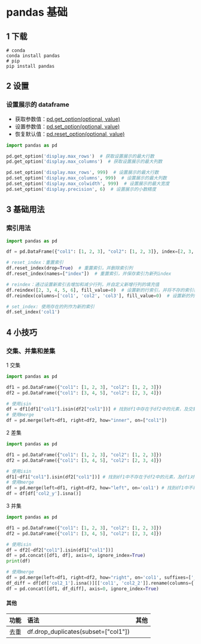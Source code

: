 # pandas 基础

## 1 下载

```shell
# conda
conda install pandas
# pip
pip install pandas
```

## 2 设置

### 设置展示的 dataframe

- 获取参数值：[pd.get_option(optional, value)](https://pandas.pydata.org/pandas-docs/stable/reference/api/pandas.get_option.html)
- 设置参数值：[pd.set_option(optional, value)](https://pandas.pydata.org/pandas-docs/stable/reference/api/pandas.set_option.html)
- 恢复默认值：[pd.reset_option(optional, value)](https://pandas.pydata.org/pandas-docs/stable/reference/api/pandas.reset_option.html)

```python
import pandas as pd

pd.get_option('display.max_rows')  # 获取设置展示的最大行数
pd.get_option('display.max_columns')  # 获取设置展示的最大列数

pd.set_option('display.max_rows', 999)  # 设置展示的最大行数
pd.set_option('display.max_columns', 999)  # 设置展示的最大列数
pd.set_option('display.max_colwidth', 999)  # 设置展示的最大宽度
pd.set_option('display.precision', 6)  # 设置展示的小数精度
```

## 3 基础用法

### 索引用法

```Python
import pandas as pd

df = pd.DataFrame({"col1": [1, 2, 3], "col2": [1, 2, 3]}, index=[2, 3, 4])

# reset_index：重置索引
df.reset_index(drop=True)  # 重置索引，并删除索引列
df.reset_index(names=["index"])  # 重置索引，并保存索引为新列index

# reindex：通过设置新索引去增加和减少行列，并自定义新增行列的填充值
df.reindex([2, 3, 4, 5, 6], fill_value=0)  # 设置新的行索引，并将不存的索引行用0填充
df.reindex(columns=['col1', 'col2', 'col3'], fill_value=0)  # 设置新的列索引，并将不存的列用0填充

# set_index: 使用存在的列作为新的索引
df.set_index('col1')
```

## 4 小技巧

### 交集、并集和差集

1 交集

```python
import pandas as pd

df1 = pd.DataFrame({"col1": [1, 2, 3], "col2": [1, 2, 3]})
df2 = pd.DataFrame({"col1": [3, 4, 5], "col2": [2, 3, 4]})

# 使用isin
df = df1[df1["col1"].isin(df2["col1"])] # 找到df1中存在于df2中的元素，及交集
# 使用merge
df = pd.merge(left=df1, right=df2, how="inner", on=["col1"])
```

2 差集

```python
import pandas as pd

df1 = pd.DataFrame({"col1": [1, 2, 3], "col2": [1, 2, 3]})
df2 = pd.DataFrame({"col1": [3, 4, 5], "col2": [2, 3, 4]})

# 使用isin
df1[~df1["col1"].isin(df2["col1"])] # 找到df1中不存在于df2中的元素，及df1对df2的差集
# 使用merge
df = pd.merge(left=df1, right=df2, how="left", on='col1') # 找到df1中不存在于df2中的元素，及df1对df2的差集
df = df[df['col2_y'].isna()]
```

3 并集

```python
import pandas as pd

df1 = pd.DataFrame({"col1": [1, 2, 3], "col2": [1, 2, 3]})
df2 = pd.DataFrame({"col1": [3, 4, 5], "col2": [2, 3, 4]})

# 使用isin
df = df2[~df2["col1"].isin(df1["col1"])]
df = pd.concat([df1, df], axis=0, ignore_index=True)
print(df)

# 使用merge
df = pd.merge(left=df1, right=df2, how="right", on='col1', suffixes=['_1', '_2'])
df_diff = df[df['col2_1'].isna()][['col1', 'col2_2']].rename(columns={'col1': 'col1', 'col2_2': 'col2'})
df = pd.concat([df1, df_diff], axis=0, ignore_index=True)

```

#### 其他


| 功能 | 语法                                | 其他 |
| :--- | :---------------------------------- | :--- |
| 去重 | df.drop_duplicates(subset=["col1"]) |      |
